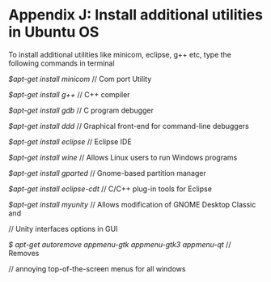# Appendix J: Install additional utilities in Ubuntu OS

To install additional utilities like minicom, eclipse, g++ etc, type the following commands in terminal

_$apt-get install minicom_ // Com port Utility

_$apt-get install g++_ // C++ compiler

_$apt-get install gdb_ // C program debugger

_$apt-get install ddd_ // Graphical front-end for command-line debuggers

_$apt-get install eclipse_ // Eclipse IDE

_$apt-get install wine_ // Allows Linux users to run Windows programs

_$apt-get install gparted_ // Gnome-based partition manager&#x20;

_$apt-get install eclipse-cdt_ // C/C++ plug-in tools for Eclipse

_$apt-get install myunity_ // Allows modification of GNOME Desktop Classic and

&#x20;// Unity interfaces options in GUI

_$ apt-get autoremove appmenu-gtk appmenu-gtk3 appmenu-qt_ // Removes

&#x20;// annoying top-of-the-screen menus for all windows
